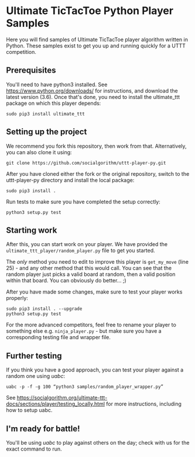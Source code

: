 # Ultimate TicTacToe Python Player Samples

Here you will find samples of Ultimate TicTacToe player algorithm written in Python.
These samples exist to get you up and running quickly for a UTTT competition.

## Prerequisites

You'll need to have python3 installed. See https://www.python.org/downloads/ for instructions, and download the latest version (3.6).
Once that's done, you need to install the ultimate_ttt package on which this player depends:

`sudo pip3 install ultimate_ttt`

## Setting up the project

We recommend you fork this repository, then work from that.
Alternatively, you can also clone it using: 

`git clone https://github.com/socialgorithm/uttt-player-py.git`

After you have cloned either the fork or the original repository, switch to the uttt-player-py directory and install the local package:

`sudo pip3 install .`

Run tests to make sure you have completed the setup correctly:

`python3 setup.py test`

## Starting work
After this, you can start work on your player. 
We have provided the `ultimate_ttt_player/random_player.py` file to get you started.

The _only_ method you need to edit to improve this player is `get_my_move` (line 25) - and any other method that this would call.
You can see that the random player just picks a valid board at random, then a valid position within that board. You can obviously do better... ;)

After you have made some changes, make sure to test your player works properly:

```
sudo pip3 install . --upgrade
python3 setup.py test
```

For the more advanced competitors, feel free to rename your player to something else e.g. `ninja_player.py`  - but make sure you have a corresponding testing file and wrapper file.

## Further testing

If you think you have a good approach, you can test your player against a random one using *uabc*:

`uabc -p -f -g 100 “python3 samples/random_player_wrapper.py”`

See https://socialgorithm.org/ultimate-ttt-docs/sections/player/testing_locally.html for more instructions, including how to setup uabc.

## I'm ready for battle!

You'll be using *uabc* to play against others on the day; check with us for the exact command to run.



